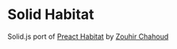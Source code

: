 # Solid Habitat

Solid.js port of [Preact Habitat](https://github.com/zouhir/preact-habitat) by [Zouhir Chahoud](https://zouhir.org)
